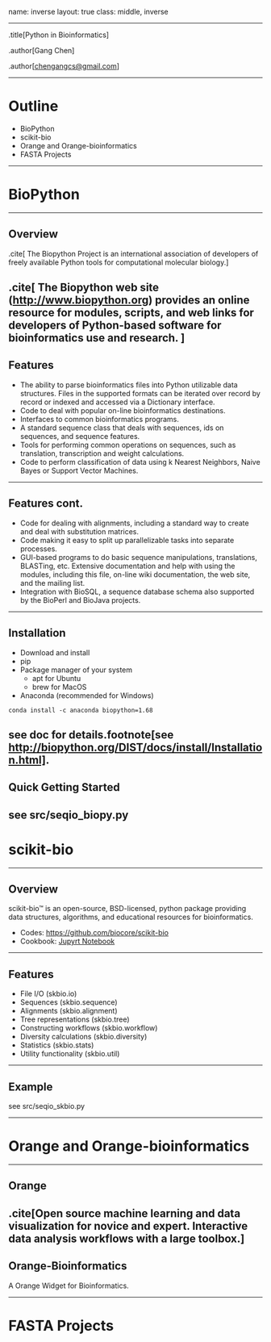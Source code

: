 name: inverse
layout: true
class: middle, inverse

---
.title[Python in Bioinformatics]

.author[Gang Chen]

.author[chengangcs@gmail.com]

---
# Outline

* BioPython
* scikit-bio
* Orange and Orange-bioinformatics
* FASTA Projects
---

# BioPython

---

## Overview
.cite[
The Biopython Project is an international association of developers of freely available Python tools for computational molecular biology.]

.cite[
The Biopython web site (http://www.biopython.org) provides an online resource for modules, scripts, and web links for developers of Python-based software for bioinformatics use and research.
]
---

## Features

* The ability to parse bioinformatics files into Python utilizable data structures. Files in the supported formats can be iterated over record by record or indexed and accessed via a Dictionary interface.
* Code to deal with popular on-line bioinformatics destinations.
* Interfaces to common bioinformatics programs.
* A standard sequence class that deals with sequences, ids on sequences, and sequence features.
* Tools for performing common operations on sequences, such as translation, transcription and weight calculations.
* Code to perform classification of data using k Nearest Neighbors, Naive Bayes or Support Vector Machines.

---
## Features cont.
* Code for dealing with alignments, including a standard way to create and deal with substitution matrices.
* Code making it easy to split up parallelizable tasks into separate processes.
* GUI-based programs to do basic sequence manipulations, translations, BLASTing, etc.
Extensive documentation and help with using the modules, including this file, on-line wiki documentation, the web site, and the mailing list.
* Integration with BioSQL, a sequence database schema also supported by the BioPerl and BioJava projects.
---

## Installation

* Download and install
* pip
* Package manager of your system
    * apt for Ubuntu
    * brew for MacOS
* Anaconda (recommended for Windows)
````shell
conda install -c anaconda biopython=1.68
````
see doc for details.footnote[see http://biopython.org/DIST/docs/install/Installation.html].
---
## Quick Getting Started

see src/seqio_biopy.py
---

# scikit-bio

---

## Overview

scikit-bio™ is an open-source, BSD-licensed, python package providing data structures, algorithms, and educational resources for bioinformatics.

* Codes: https://github.com/biocore/scikit-bio
* Cookbook: [Jupyrt Notebook]( http://nbviewer.jupyter.org/github/biocore/scikit-bio-cookbook/blob/master/Index.ipynb)
---

## Features

* File I/O (skbio.io)
* Sequences (skbio.sequence)
* Alignments (skbio.alignment)
* Tree representations (skbio.tree)
* Constructing workflows (skbio.workflow)
* Diversity calculations (skbio.diversity)
* Statistics (skbio.stats)
* Utility functionality (skbio.util)

---
## Example

see src/seqio_skbio.py

---
# Orange and Orange-bioinformatics

---

## Orange

.cite[Open source machine learning and data visualization for novice and expert. Interactive data analysis workflows with a large toolbox.]
---
## Orange-Bioinformatics

A Orange Widget for Bioinformatics.

---
# FASTA Projects

